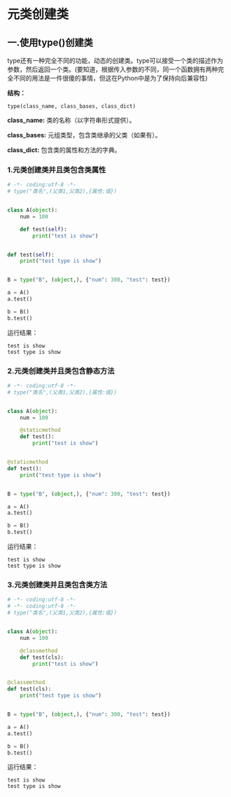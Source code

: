 # 元类创建类

## 一.使用type()创建类

type还有一种完全不同的功能，动态的创建类。type可以接受一个类的描述作为参数，然后返回一个类。(要知道，根据传入参数的不同，同一个函数拥有两种完全不同的用法是一件很傻的事情，但这在Python中是为了保持向后兼容性)

**结构：**

```
type(class_name, class_bases, class_dict)
```

**class_name:** 类的名称（以字符串形式提供）。

**class_bases:** 元组类型，包含类继承的父类（如果有）。

**class_dict:** 包含类的属性和方法的字典。

### 1.元类创建类并且类包含类属性

```python
# -*- coding:utf-8 -*-
# type("类名",(父类1,父类2),{属性:值})


class A(object):
    num = 100

    def test(self):
        print("test is show")


def test(self):
    print("test type is show")


B = type("B", (object,), {"num": 300, "test": test})

a = A()
a.test()

b = B()
b.test()
```

运行结果：

```
test is show
test type is show
```

### 2.元类创建类并且类包含静态方法

```python
# -*- coding:utf-8 -*-
# type("类名",(父类1,父类2),{属性:值})


class A(object):
    num = 100

    @staticmethod
    def test():
        print("test is show")


@staticmethod
def test():
    print("test type is show")


B = type("B", (object,), {"num": 300, "test": test})

a = A()
a.test()

b = B()
b.test()
```

运行结果：

```
test is show
test type is show
```

### 3.元类创建类并且类包含类方法

```python
# -*- coding:utf-8 -*-
# -*- coding:utf-8 -*-
# type("类名",(父类1,父类2),{属性:值})


class A(object):
    num = 100

    @classmethod
    def test(cls):
        print("test is show")


@classmethod
def test(cls):
    print("test type is show")


B = type("B", (object,), {"num": 300, "test": test})

a = A()
a.test()

b = B()
b.test()
```

运行结果：

```
test is show
test type is show
```

